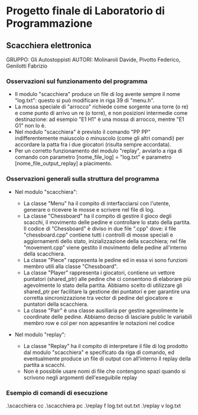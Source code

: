 # Progetto finale di Laboratorio di Programmazione
## Scacchiera elettronica

GRUPPO: Gli Autostoppisti
AUTORI: Molinaroli Davide, Pivotto Federico, Genilotti Fabrizio



### Osservazioni sul funzionamento del programma
 
 - Il modulo "scacchiera" produce un file di log avente sempre il nome "log.txt": questo si può modificare in riga 39 di "menu.h".
 - La mossa speciale di "arrocco" richiede come sorgente una torre (o re) e come punto di arrivo un re (o torre), e non posizioni intermedie come destinazione: ad esempio "E1 H1" è una mossa di arrocco, mentre "E1 G1" non lo è.
 - Nel modulo "scacchiera" è previsto il comando "PP PP" indifferentemente maiuscolo o minuscolo (come gli altri comandi) per accordare la patta fra i due giocatori (risulta sempre accordata).
 - Per un corretto funzionamento del modulo "replay", avviarlo a riga di comando con parametro [nome_file_log] = "log.txt" e parametro [nome_file_output_replay] a piacimento.



### Osservazioni generali sulla struttura del programma
 
 - Nel modulo "scacchiera":
    * La classe "Menu" ha il compito di interfacciarsi con l'utente, generare o ricevere le mosse e scrivere nel file di log.
    * La classe "Chessboard" ha il compito di gestire il gioco degli scacchi, il movimento delle pedine e controllare lo stato della partita.
      Il codice di "Chessboard" è diviso in due file ".cpp" dove: il file "chessboard.cpp" contiene tutti i controlli di mosse speciali e aggiornamenti dello stato, inizializzazione della scacchiera; nel file "movement.cpp" viene gestito il movimento delle pedine all'interno della scacchiera.
    * La classe "Piece" rappresenta le pedine ed in essa vi sono funzioni membro utili alla classe "Chessboard".
    * La classe "Player" rappresenta i giocatori, contiene un vettore puntatori (shared_ptr) alle pedine che ci consentono di elaborare più agevolmente lo stato della partita.
    Abbiamo scelto di utilizzare gli shared_ptr per facilitare la gestione dei puntatori e per garantire una corretta sincronizzazione tra vector di pedine del giocatore e puntatori della scacchiera.
    * La classe "Pair" è una classe ausiliaria per gestire agevolmente le coordinate delle pedine.
      Abbiamo deciso di lasciare public le variabili membro row e col per non appesantire le notazioni nel codice
 
 - Nel modulo "replay":
    * La classe "Replay" ha il compito di interpretare il file di log prodotto dal modulo "scacchiera" e specificato da riga di comando, ed eventualmente produce un file di output con all'interno il replay della partita a scacchi.
    * Non è possibile usare nomi di file che contengono spazi quando si scrivono negli argomenti dell'eseguibile replay



### Esempio di comandi di esecuzione
.\scacchiera cc
.\scacchiera pc
.\replay f log.txt out.txt
.\replay v log.txt
